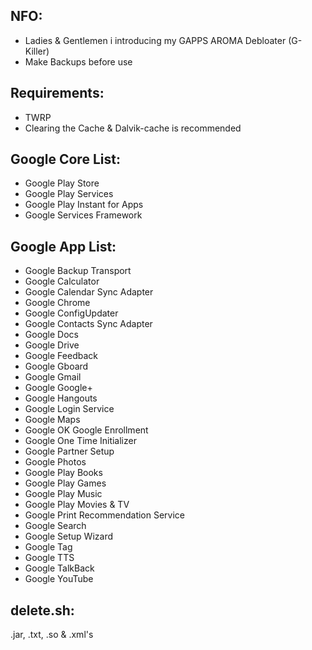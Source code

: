 ## NFO:
* Ladies & Gentlemen i introducing my GAPPS AROMA Debloater (G-Killer)
* Make Backups before use


## Requirements:
* TWRP
* Clearing the Cache & Dalvik-cache is recommended


## Google Core List:
* Google Play Store
* Google Play Services
* Google Play Instant for Apps
* Google Services Framework


## Google App List:
* Google Backup Transport
* Google Calculator
* Google Calendar Sync Adapter
* Google Chrome
* Google ConfigUpdater
* Google Contacts Sync Adapter
* Google Docs
* Google Drive
* Google Feedback
* Google Gboard
* Google Gmail
* Google Google+
* Google Hangouts
* Google Login Service
* Google Maps
* Google OK Google Enrollment
* Google One Time Initializer
* Google Partner Setup
* Google Photos
* Google Play Books
* Google Play Games
* Google Play Music
* Google Play Movies & TV
* Google Print Recommendation Service
* Google Search
* Google Setup Wizard
* Google Tag
* Google TTS
* Google TalkBack
* Google YouTube 


## delete.sh:
.jar, .txt, .so & .xml's
